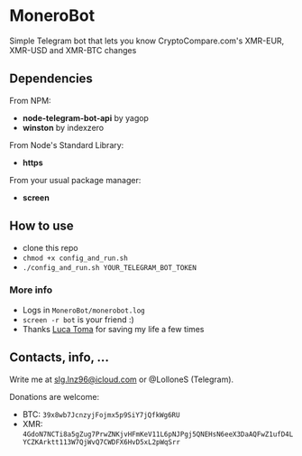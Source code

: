# MoneroBot
Simple Telegram bot that lets you know CryptoCompare.com's XMR-EUR, XMR-USD and XMR-BTC changes

## Dependencies
From NPM:
* **node-telegram-bot-api** by yagop
* **winston** by indexzero

From Node's Standard Library:
* **https**

From your usual package manager:
* **screen**


## How to use
* clone this repo
* `chmod +x config_and_run.sh`
* `./config_and_run.sh YOUR_TELEGRAM_BOT_TOKEN`

### More info
* Logs in `MoneroBot/monerobot.log`
* `screen -r bot` is your friend :)
* Thanks [Luca Toma](https://github.com/tomaluca95) for saving my life a few times


## Contacts, info, ...
Write me at slg.lnz96@icloud.com or @LolloneS (Telegram).

Donations are welcome:
* BTC: `39x8wb7JcnzyjFojmx5p9SiY7jQfkWg6RU`
* XMR: `4GdoN7NCTi8a5gZug7PrwZNKjvHFmKeV11L6pNJPgj5QNEHsN6eeX3DaAQFwZ1ufD4LYCZKArktt113W7QjWvQ7CWDFX6HvD5xL2pWqSrr`